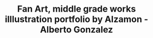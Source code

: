 ---
layout: portfolio
title: Fan Art, middle grade works illlustration portfolio by Alzamon - Alberto Gonzalez
blurb: Because why not.
# FB and Jekyll SEO Tag values
description: Select any image for expanded view
postlinkimage: /assets/images/bg-portfolio-home-04.jpg
slug: fanart
# End FB and Jekyll SEO Tag values
categories: 
    - homepage
    - fanart
pretty_category: Fan Art
pretty_title: Fan Art
sort_number: 2
permalink: /portfolio/:slug/
images:
    - image_url: /assets/images/portfolio/fanart/fanart_2022_influences_fullsize.jpg
      image_thumb: /assets/images/portfolio/fanart/fanart_2022_influences_thumb.jpg
      image_title: Not all main influences of mine are here, but tried to include most of them. How many do you identify?
      image_class: fullwidth
    - image_url: /assets/images/portfolio/fanart/fanart_2020_spiroufantasio_fullsize.jpg
      image_thumb: /assets/images/portfolio/fanart/fanart_2020_spiroufantasio_thumb.jpg
      image_title: Spirou & Fantasio, after Franquin
    - image_url: /assets/images/portfolio/fanart/fanart_2020_elmicro_fullsize.jpg
      image_thumb: /assets/images/portfolio/fanart/fanart_2020_elmicro_thumb.jpg
      image_title: El Micro, by Ricardo Garc&iacute;a
    - image_url: /assets/images/portfolio/fanart/2017_fa_navis_munuera@1500w.jpg
      image_thumb: /assets/images/portfolio/fanart/2017_fa_navis_munuera@1500w_thumb.jpg
      image_title: Navis, by Jose Luis Munuera
    - image_url: /assets/images/portfolio/fanart/fanart_2018_boulerockwell_fullsize.jpg
      image_thumb: /assets/images/portfolio/fanart/fanart_2018_boulerockwell_thumb.jpg
      image_title: No Swimming, after Jean Roba / Norman Rockwell
    - image_url: /assets/images/portfolio/fanart/fanart_2023_calvinhobbes_fullsize.jpg
      image_thumb: /assets/images/portfolio/fanart/fanart_2023_calvinhobbes_thumb.jpg
      image_title: Calvin & Hobbes after Bill Watterson
    - image_url: /assets/images/portfolio/fanart/fanart_2023_crabgrass_fullsize.jpg
      image_thumb: /assets/images/portfolio/fanart/fanart_2023_crabgrass_thumb.jpg
      image_title: Crabgrass by Tahuid Bondia
    - image_url: /assets/images/portfolio/fanart/fanart_2020_totoro_fullsize.jpg
      image_thumb: /assets/images/portfolio/fanart/fanart_2020_totoro_thumb.jpg
      image_title: After Studio Ghibli's My Neighbor Totoro  
      # image_class: fullwidth
    - image_url: /assets/images/portfolio/fanart/2019_fa_laRibambelle@1500w.png
      image_thumb: /assets/images/portfolio/fanart/2019_fa_laRibambelle@1500w_thumb.png
      image_title: La Ribambelle, after Jean Roba
    - image_url: /assets/images/portfolio/fanart/2019_fa_phineasAndFerb@1500w.jpg
      image_thumb: /assets/images/portfolio/fanart/2019_fa_phineasAndFerb@1500w_thumb.jpg
      image_title: Disney XD's Phineas & Ferb
      # image_class: fullwidth   

---